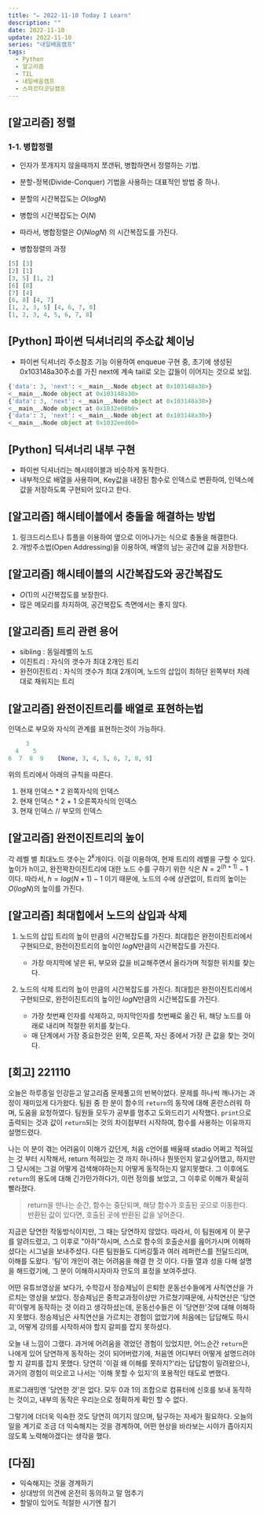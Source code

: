 ```yaml
---
title: "✏️ 2022-11-10 Today I Learn"
description: ""
date: 2022-11-10
update: 2022-11-10
series: "내일배움캠프"
tags:
  - Python
  - 알고리즘
  - TIL
  - 내일배움캠프
  - 스파르타코딩캠프
---
```


## [알고리즘] 정렬

### 1-1. 병합정렬

- 인자가 쪼개지지 않을때까지 쪼갠뒤, 병합하면서 정렬하는 기법.
- 분할-정복(Divide-Conquer) 기법을 사용하는 대표적인 방법 중 하나.

- 분할의 시간복잡도는 $O(logN)$
- 병합의 시간복잡도는 $O(N)$
- 따라서, 병합정렬은 $O(NlogN)$ 의 시간복잡도를 가진다.
- 병합정렬의 과정

```python
[5] [3]
[2] [1]
[3, 5] [1, 2]
[6] [8]
[7] [4]
[6, 8] [4, 7]
[1, 2, 3, 5] [4, 6, 7, 8]
[1, 2, 3, 4, 5, 6, 7, 8]
```

## [Python] 파이썬 딕셔너리의 주소값 체이닝

- 파이썬 딕셔너리 주소참조 기능 이용하여 enqueue 구현 중, 초기에 생성된 0x103148a30주소를 가진 next에 계속 tail로 오는 값들이 이어지는 것으로 보임.

```python
{'data': 3, 'next': <__main__.Node object at 0x103148a30>}
<__main__.Node object at 0x103148a30>
{'data': 3, 'next': <__main__.Node object at 0x103148a30>}
<__main__.Node object at 0x1032e08b0>
{'data': 3, 'next': <__main__.Node object at 0x103148a30>}
<__main__.Node object at 0x1032eed60>
```

## [Python] 딕셔너리 내부 구현

- 파이썬 딕셔너리는 해시테이블과 비슷하게 동작한다.
- 내부적으로 배열을 사용하며, Key값을 내장된 함수로 인덱스로 변환하여, 인덱스에 값을 저장하도록 구현되어 있다고 한다.

## [알고리즘] 해시테이블에서 충돌을 해결하는 방법

1. 링크드리스트나 튜플을 이용하여 옆으로 이어나가는 식으로 충돌을 해결한다.
2. 개방주소법(Open Addressing)을 이용하여, 배열의 남는 공간에 값을 저장한다.

## [알고리즘] 해시테이블의 시간복잡도와 공간복잡도

- $O(1)$의 시간복잡도를 보장한다.
- 많은 메모리를 차지하여, 공간복잡도 측면에서는 좋지 않다.

## [알고리즘] 트리 관련 용어

- sibling : 동일레벨의 노드
- 이진트리 : 자식의 갯수가 최대 2개인 트리
- 완전이진트리 : 자식의 갯수가 최대 2개이며, 노드의 삽입이 최하단 왼쪽부터 차례대로 채워지는 트리

## [알고리즘] 완전이진트리를 배열로 표현하는법

인덱스로 부모와 자식의 관계를 표현하는것이 가능하다.

```python
     3
  4    5
6  7  8  9    [None, 3, 4, 5, 6, 7, 8, 9]
```

위의 트리에서 아래의 규칙을 따른다.

1. 현재 인덱스 \* 2 왼쪽자식의 인덱스
2. 현재 인덱스 \* 2 + 1 오른쪽자식의 인덱스
3. 현재 인덱스 // 부모의 인덱스

## [알고리즘] 완전이진트리의 높이

각 레벨 별 최대노드 갯수는 $2^k$개이다. 이걸 이용하여, 현재 트리의 레벨을 구할 수 있다.
높이가 h이고, 완전꽉찬이진트리에 대한 노드 수를 구하기 위한 식은 $N = 2^(h+1)-1$ 이다. 따라서, $h = log(N+1) -1$ 이기 때문에, 노드의 수에 상관없이, 트리의 높이는 $O(logN)$의 높이를 가진다.

## [알고리즘] 최대힙에서 노드의 삽입과 삭제

1. 노드의 삽입
   트리의 높이 만큼의 시간복잡도를 가진다. 최대힙은 완전이진트리에서 구현되므로, 완전이진트리의 높이인 $logN$만큼의 시간복잡도를 가진다.

   - 가장 마지막에 넣은 뒤, 부모와 값을 비교해주면서 올라가며 적절한 위치를 찾는다.

2. 노드의 삭제
   트리의 높이 만큼의 시간복잡도를 가진다. 최대힙은 완전이진트리에서 구현되므로, 완전이진트리의 높이인 $logN$만큼의 시간복잡도를 가진다.

   - 가장 첫번째 인자를 삭제하고, 마지막인자를 첫번째로 옮긴 뒤, 해당 노드를 아래로 내리며 적절한 위치를 찾는다.
   - 매 단계에서 가장 중요한것은 왼쪽, 오른쪽, 자신 중에서 가장 큰 값을 찾는 것이다.

## [회고] 221110

오늘은 하루종일 인강듣고 알고리즘 문제풀고의 반복이었다. 문제를 하나씩 깨나가는 과정이 재미있게 다가왔다. 팀원 중 한 분이 함수의 `return`의 동작에 대해 혼란스러워 하며, 도움을 요청하였다. 팀원들 모두가 공부를 멈추고 도와드리기 시작했다. `print`으로 출력되는 것과 값이 `return`되는 것의 차이점부터 시작하여, 함수를 사용하는 이유까지 설명드렸다.

나는 이 분이 겪는 어려움이 이해가 갔던게, 처음 c언어를 배울때 stadio 어쩌고 적혀있는 것 부터 시작해서, return 적혀있는 것 까지 하나하나 뭔뜻인지 알고싶어했고, 하지만 그 당시에는 그걸 어떻게 검색해야하는지 어떻게 동작하는지 알지못했다. 그 이후에도 `return`의 용도에 대해 긴가민가하다가, 이런 정의를 보았고, 그 이후로 이해가 확실히 빨라졌다.

> return을 만나는 순간, 함수는 중단되며, 해당 함수가 호출된 곳으로 이동한다. 반환된 값이 있다면, 호출된 곳에 반환된 값을 넣어준다.

지금은 당연한 작동방식이지만, 그 때는 당연하지 않았다. 따라서, 이 팀원에게 이 문구를 알려드렸고, 그 이후로 "아하"하시며, 스스로 함수의 호출순서를 읊어가시며 이해하셨다는 시그널을 보내주셨다.
다른 팀원들도 디버깅툴과 여러 레퍼런스를 전달드리며, 이해를 도왔다. '팀'이 개인이 겪는 어려움을 해결 한 것 이다. 다들 열과 성을 다해 설명을 해드렸기에, 그 분이 이해하시자마자 안도의 표정을 보여주셨다.

어떤 유튜브영상을 보다가, 수학강사 정승제님이 은퇴한 운동선수들에게 사칙연산을 가르치는 영상을 보았다. 정승제님은 중학교과정이상만 가르쳤기때문에, 사칙연산은 '당연히'이렇게 동작하는 것 이라고 생각하셨는데, 운동선수들은 이 '당연한'것에 대해 이해하지 못했다. 정승제님은 사칙연산을 가르치는 경험이 없었기에 처음에는 답답해도 하시고, 어떻게 강의를 시작하셔야 할지 갈피를 잡지 못하셨다.

오늘 내 느낌이 그랬다. 과거에 어려움을 겪었던 경험이 있었지만, 어느순간 `return`은 나에게 있어 당연하게 동작하는 것이 되어버렸기에, 처음엔 어디부터 어떻게 설명드려야 할 지 갈피를 잡지 못했다. 당연히 '이걸 왜 이해를 못하지?'라는 답답함이 밀려왔으나, 과거의 경험이 떠오르고 나서는 '이해 못할 수 있지'의 포용적인 태도로 변했다.

프로그래밍엔 '당연한 것'은 없다. 모두 0과 1의 조합으로 컴퓨터에 신호를 보내 동작하는 것이고, 내부의 동작은 우리눈으로 정확하게 확인 할 수 없다.

그렇기에 더더욱 익숙한 것도 당연히 여기지 않으며, 탐구하는 자세가 필요하다. 오늘의 일을 계기로 조금 더 익숙해지는 것을 경계하여, 어떤 현상을 바라보는 시야가 좁아지지 않도록 노력해야겠다는 생각을 했다.

## [다짐]

- 익숙해지는 것을 경계하기
- 상대방의 의견에 온전히 동의하고 말 멈추기
- 할말이 있어도 적절한 시기엔 참기
